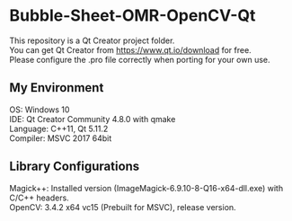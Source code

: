 # Bubble-Sheet-OMR-OpenCV-Qt

This repository is a Qt Creator project folder.  
You can get Qt Creator from https://www.qt.io/download for free.  
Please configure the .pro file correctly when porting for your own use.  

## My Environment

OS: Windows 10  
IDE: Qt Creator Community 4.8.0 with qmake    
Language: C++11, Qt 5.11.2  
Compiler: MSVC 2017 64bit  

## Library Configurations

Magick++: Installed version (ImageMagick-6.9.10-8-Q16-x64-dll.exe) with C/C++ headers.  
OpenCV: 3.4.2 x64 vc15 (Prebuilt for MSVC), release version.  

